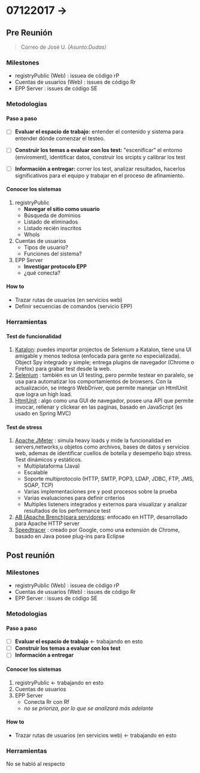 # 07122017 -> 

## Pre Reunión

> Correo de José U. _(Asunto:Dudas)_
	
### Milestones
- registryPublic (Web) : issuea de código rP
- Cuentas de usuarios (Web) : issues de código Rr
- EPP Server : issues de código SE

### Metodologias
#### Paso a paso
- [ ] **Evaluar el espacio de trabajo:** entender el contenido y sistema para entender dónde comenzar el testeo.
- [ ] **Construir los temas a evaluar con los test:** "escenificar" el entorno (enviroment), identificar datos, construir los srcipts y calibrar los test
- [ ] **Información a entregar:** correr los test, analizar resultados, hacerlos significativos para el equipo y trabajar en el proceso de afinamiento.


#### Conocer los sistemas
1. registryPublic
	- **Navegar el sitio como usuario**
	- Búsqueda de dominios
	- Listado de eliminados
	- Listado recién inscritos
	- WhoIs
2. Cuentas de usuarios
	- Tipos de usuario?
	- Funciones del sistema?
3. EPP Server
	- **Investigar protocolo EPP**
	- ¿qué conecta?

#### How to
- Trazar rutas de usuarios (en servicios web)
- Definir secuencias de comandos (servicio EPP)

### Herramientas
#### Test de funcionalidad
1. [Katalon](https://www.katalon.com/): puedes importar projectos de Selenium a Katalon, tiene una UI amigable y menos tediosa (enfocada para gente no especializada). Object Spy integrado y simple; entrega plugins de navegador (Chrome o Firefox) para grabar test desde la web.
2. [Selenium](http://www.seleniumhq.org/) : también es un UI testing, pero permite testear en paralelo, se usa para automatizar los comportamientos de browsers. Con la actualización, se integró WebDriver, que permite manejar un HtmlUnit que logra un high load.
3. [HtmlUnit](http://htmlunit.sourceforge.net/) : algo como una GUI de navegador, posee una API que permite invocar, rellenar y clickear en las paginas, basado en JavaScript (es usado en Spring MVC) 

#### Test de stress
1. [Apache JMeter](http://jmeter.apache.org/) : simula heavy loads y mide la funcionalidad en servers,networks,u objetos como archivos, bases de datos y servicios web, ademas de identificar cuellos de botella y desempeño bajo stress. Test dinámicos y estáticos. 
	- Multiplataforma (Java)
	- Escalable
	- Soporte multiprotocolo (HTTP, SMTP, POP3, LDAP, JDBC, FTP, JMS, SOAP, TCP)
	- Varias implementaciones pre y post procesos sobre la prueba
	- Varias evaluaciones para definir criterios
	- Multiples listeners integrados y externos para visualizar y analizar resultados de los performance test
2. [AB (Apache Brench)para servidores](http://httpd.apache.org/docs/2.2/programs/ab.html): enfocado en HTTP, desarrollado para Apache HTTP server
3. [Speedtracer](https://code.google.com/archive/p/speedtracer/) : creado por Google, como una extensión de Chrome, basado en Java posee plug-ins para Eclipse

## Post reunión
### Milestones
- registryPublic (Web) : issuea de código rP
- Cuentas de usuarios (Web) : issues de código Rr
- EPP Server : issues de código SE

### Metodologias
#### Paso a paso
- [ ] **Evaluar el espacio de trabajo** <- trabajando en esto
- [ ] **Construir los temas a evaluar con los test**
- [ ] **Información a entregar**

#### Conocer los sistemas
1. registryPublic	<- trabajando en esto
2. Cuentas de usuarios	
3. EPP Server
	- Conecta Rr con Rf
	- _no se prioriza, por lo que se analizará más adelante_
	
#### How to
- Trazar rutas de usuarios (en servicios web) <- trabajando en esto

### Herramientas
No se habló al respecto